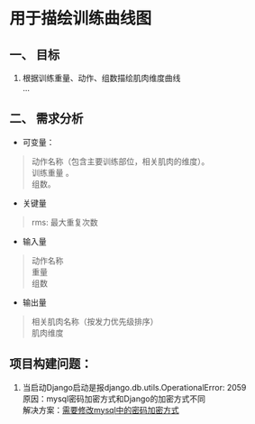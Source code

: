 # 用于描绘训练曲线图  

## 一、 目标 
1. 根据训练重量、动作、组数描绘肌肉维度曲线  
...  
  
## 二、 需求分析  
* 可变量：  
> 动作名称（包含主要训练部位，相关肌肉的维度）。  
> 训练重量 。  
> 组数。  
  
* 关键量  
> rms: 最大重复次数  
  
* 输入量  
> 动作名称  
> 重量  
> 组数  
  
* 输出量  
> 相关肌肉名称（按发力优先级排序）  
> 肌肉维度  


## 项目构建问题：  
1. 当启动Django启动是报django.db.utils.OperationalError: 2059  
原因：mysql密码加密方式和Django的加密方式不同  
解决方案：[需要修改mysql中的密码加密方式](https://blog.csdn.net/weekdawn/article/details/81039382)


